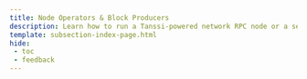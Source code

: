 ```yaml
---
title: Node Operators & Block Producers
description: Learn how to run a Tanssi-powered network RPC node or a sequencer to participate in the block production mechanism for chains within the Tanssi ecosystem.
template: subsection-index-page.html
hide:
 - toc
 - feedback
---
```

